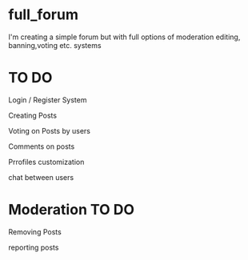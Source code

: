 # full_forum
I'm creating a simple forum but with full options of moderation editing, banning,voting etc. systems

# TO DO 

Login / Register System

Creating Posts

Voting on Posts by users

Comments on posts

Prrofiles customization

chat between users

# Moderation TO DO

Removing Posts

reporting posts

